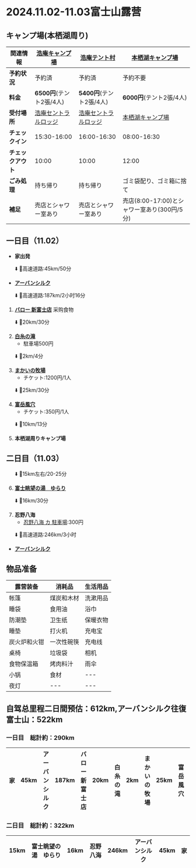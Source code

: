 # 2024.11.02-11.03富士山露营
## **キャンプ場(本栖湖周り)**
| 関連情報 | [浩庵キャンプ場](https://kouan-motosuko.com/) | [浩庵テント村](https://kouan-motosuko.com/tento/index.html) | [本栖湖キャンプ場](https://www.motosuko-camp.com/) |
| --- | --- | --- | --- |
| **予約状況** | 予約済 | 予約済 | 予約不要 |
| **料金** | **6500円**(テント2張/4人) | **5400円**(テント2張/4人) | **6000円**(テント2張/4人) |
| **受付場所** | [浩庵セントラルロッジ](https://maps.app.goo.gl/h5VYVoQoVLfPkpsH8) | [浩庵セントラルロッジ](https://maps.app.goo.gl/h5VYVoQoVLfPkpsH8) | [本栖湖キャンプ場](https://maps.app.goo.gl/uBA5ZDXCWyNUvoih8) |
| **チェックイン** | 15:30-16:00 | 16:00-16:30 | 08:00-16:30 |
| **チェックアウト** | 10:00 | 10:00 | 12:00 |
| **ごみ処理** | 持ち帰り | 持ち帰り | ゴミ袋配り、ゴミ箱に捨て |
| **補足** | 売店とシャワー室あり | 売店とシャワー室あり | 売店(8:00-17:00)とシャワー室あり(300円/5分) |


## 一日目（11.02）
- **家出発**

&nbsp;&nbsp;&nbsp;&nbsp;&nbsp;&nbsp;⬇️ 🚗高速道路:45km/50分

- [**アーバンシルク**](https://maps.app.goo.gl/zSQFXLhrDkzfSu3a8)

&nbsp;&nbsp;&nbsp;&nbsp;&nbsp;&nbsp;⬇️ 🚗高速道路:187km/2小时16分

1. [**バロー 新富士店**](https://maps.app.goo.gl/1tiGw5oBHqub9y7N6) 采购食物

&nbsp;&nbsp;&nbsp;&nbsp;&nbsp;&nbsp;⬇️ 🚗20km/30分

2. [**白糸の滝**](https://maps.app.goo.gl/sLiZHWA1KgsHedUo6)
    - 駐車場500円

&nbsp;&nbsp;&nbsp;&nbsp;&nbsp;&nbsp;⬇️ 🚗2km/4分

3. [**まかいの牧場**](https://maps.app.goo.gl/5nrYUN7Zx6sZVARo8)
    - チケット:1200円/1人

&nbsp;&nbsp;&nbsp;&nbsp;&nbsp;&nbsp;⬇️ 🚗25km/30分

4. [**富岳風穴**](https://maps.app.goo.gl/FxvAYczbmBbUbU4T6)
   - チケット:350円/1人

&nbsp;&nbsp;&nbsp;&nbsp;&nbsp;&nbsp;⬇️ 🚗10km/13分

5. **本栖湖周りキャンプ場**

## 二日目（11.03）

&nbsp;&nbsp;&nbsp;&nbsp;&nbsp;&nbsp;⬇️ 🚗15km左右/20-25分

6. [**富士眺望の湯　ゆらり**](https://maps.app.goo.gl/e81HRmhZP23E1v3o6)

&nbsp;&nbsp;&nbsp;&nbsp;&nbsp;&nbsp;⬇️ 🚗16km/30分

7. **忍野八海**
   - [忍野八海 カ 駐車場](https://maps.app.goo.gl/vXXVMA53MPrECVUK9):300円

&nbsp;&nbsp;&nbsp;&nbsp;&nbsp;&nbsp;⬇️ 🚗高速道路:246km/3小时

- [**アーバンシルク**](https://maps.app.goo.gl/zSQFXLhrDkzfSu3a8)

## 物品准备
| 露营装备 | 消耗品 | 生活用品 |
| --- | --- | --- |
| 帐篷 | 煤炭和木材 | 洗漱用品 |
| 睡袋 | 食用油 | 浴巾 |
| 防潮垫 | 卫生纸 | 保暖衣物 |
| 睡垫 | 打火机 | 充电宝 |
| 炭火炉和火钳 | 一次性碗筷 | 充电线 |
| 桌椅 | 垃圾袋 | 相机 |
| 食物保温箱 | 烤肉料汁 | 雨伞 |
| 小锅 | 食材 | --- |
| 夜灯 | --- | --- |

## 自驾总里程二日間预估：612km,アーバンシルク往復富士山：522km

### 一日目　総計約：290km
| **家** | 45km | **アーバンシルク** | 187km | **バロー 新富士店** | 20km | **白糸の滝** | 2km | **まかいの牧場** | 25km | **富岳風穴** | 10km | **キャンプ場** |
| --- | --- | --- | --- | --- | --- | --- | --- | --- | --- | --- | --- | --- |

### 二日目　総計約：322km
| 15km | **富士眺望の湯　ゆらり** | 16km | **忍野八海** | 246km | **アーバンシルク** | 45km | **家** |
| --- | --- | --- | --- | --- | --- | --- | --- |
